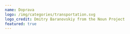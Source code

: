 ```yaml
---
name: Doprava
logo: /img/categories/transportation.svg
logo_credit: Dmitry Baranovskiy from the Noun Project
featured: true
---
```

